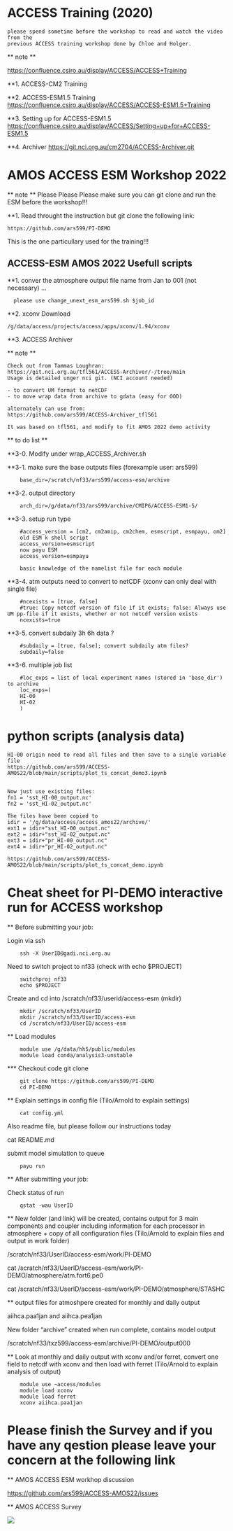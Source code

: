 # ACCESS Training (2020)

```
please spend sometime before the workshop to read and watch the video from the 
previous ACCESS training workshop done by Chloe and Holger.
```

** note **

https://confluence.csiro.au/display/ACCESS/ACCESS+Training

**1. ACCESS-CM2 Training

**2. ACCESS-ESM1.5 Training
https://confluence.csiro.au/display/ACCESS/ACCESS-ESM1.5+Training

**3. Setting up for ACCESS-ESM1.5
https://confluence.csiro.au/display/ACCESS/Setting+up+for+ACCESS-ESM1.5

**4. Archiver
https://git.nci.org.au/cm2704/ACCESS-Archiver.git


# AMOS ACCESS ESM Workshop 2022

** note **
Please Please Please make sure you can git clone and run the ESM before the workshop!!!

**1. Read throught the instruction but git clone the following link:

	https://github.com/ars599/PI-DEMO

This is the one particullary used for the training!!!


## ACCESS-ESM AMOS 2022 Usefull scripts

**1. conver the atmosphere output file name from Jan to 001 (not necessary) ...
```
  please use change_unext_esm_ars599.sh $job_id
```
**2. xconv
Download

	/g/data/access/projects/access/apps/xconv/1.94/xconv

**3. ACCESS Archiver

** note **
```
Check out from Tammas Loughran:
https://git.nci.org.au/tfl561/ACCESS-Archiver/-/tree/main
Usage is detailed unger nci git. (NCI account needed)

- to convert UM format to netCDF
- to move wrap data from archive to gdata (easy for OOD)
```

```
alternately can use from:
https://github.com/ars599/ACCESS-Archiver_tfl561

It was based on tfl561, and modify to fit AMOS 2022 demo activity

```

** to do list **

**3-0. Modify under wrap_ACCESS_Archiver.sh

**3-1.  make sure the base outputs files (forexample user: ars599)
```
	base_dir=/scratch/nf33/ars599/access-esm/archive
```
**3-2.  output directory
```
	arch_dir=/g/data/nf33/ars599/archive/CMIP6/ACCESS-ESM1-5/
```
**3-3.  setup run type
```
	#access_version = [cm2, cm2amip, cm2chem, esmscript, esmpayu, om2]
	old ESM k shell script
	access_version=esmscript
	now payu ESM
	access_version=esmpayu
	
	basic knowledge of the namelist file for each module
```
**3-4.  atm outputs need to convert to netCDF (xconv can only deal with single file)
```
	#ncexists = [true, false]
	#true: Copy netcdf version of file if it exists; false: Always use UM pp-file if it exists, whether or not netcdf version exists
	ncexists=true
```
**3-5.  convert subdaily 3h 6h data ?
```
	#subdaily = [true, false]; convert subdaily atm files?
	subdaily=false
```
**3-6.  multiple job list
```
	#loc_exps = list of local experiment names (stored in 'base_dir') to archive
	loc_exps=(
	HI-00
	HI-02
	)
```
# python scripts (analysis data)
	HI-00 origin need to read all files and then save to a single variable file
	https://github.com/ars599/ACCESS-AMOS22/blob/main/scripts/plot_ts_concat_demo3.ipynb


	Now just use existing files:
	fn1 = 'sst_HI-00_output.nc'
	fn2 = 'sst_HI-02_output.nc'

	The files have been copied to 
	idir = '/g/data/access/access_amos22/archive/'
	ext1 = idir+"sst_HI-00_output.nc"
	ext2 = idir+"sst_HI-02_output.nc"
	ext3 = idir+"pr_HI-00_output.nc"
	ext4 = idir+"pr_HI-02_output.nc"

	https://github.com/ars599/ACCESS-AMOS22/blob/main/scripts/plot_ts_concat_demo.ipynb


# Cheat sheet for PI-DEMO interactive run for ACCESS workshop 

** Before submitting your job: 

Login via ssh  
```
	ssh -X UserID@gadi.nci.org.au 
```
Need to switch project to nf33 (check with echo $PROJECT) 
```
	switchproj nf33 
	echo $PROJECT 
```
Create and cd into /scratch/nf33/userid/access-esm (mkdir) 
```
	mkdir /scratch/nf33/UserID 
	mkdir /scratch/nf33/UserID/access-esm 
	cd /scratch/nf33/UserID/access-esm 
```
** Load modules  
```
	module use /g/data/hh5/public/modules 
	module load conda/analysis3-unstable 
```
*** Checkout code git clone 
```
	git clone https://github.com/ars599/PI-DEMO 
	cd PI-DEMO 
```

** Explain settings in config file (Tilo/Arnold to explain settings) 
```
	cat config.yml 
```
Also readme file, but please follow our instructions today 

cat README.md 

submit model simulation to queue 
```
	payu run 
```
** After submitting your job: 

Check status of run 
```
	qstat -wau UserID 
```
** New folder (and link) will be created, contains output for 3 main components and coupler including information for each processor in atmosphere + copy of all configuration files (Tilo/Arnold to explain files and output in work folder) 

/scratch/nf33/UserID/access-esm/work/PI-DEMO 

cat /scratch/nf33/UserID/access-esm/work/PI-DEMO/atmosphere/atm.fort6.pe0 

cat /scratch/nf33/UserID/access-esm/work/PI-DEMO/atmosphere/STASHC 

** output files for atmoshpere created for monthly and daily output 

aiihca.paa1jan and aiihca.pea1jan 

New folder “archive” created when run complete, contains model output 

/scratch/nf33/txz599/access-esm/archive/PI-DEMO/output000 

** Look at monthly and daily output with xconv and/or ferret, convert one field to netcdf with xconv and then load with ferret (Tilo/Arnold to explain analysis of output) 
```
	module use ~access/modules 
	module load xconv 
	module load ferret 
	xconv aiihca.paa1jan 
```

# Please finish the Survey and if you have any qestion please leave your concern at the following link

** AMOS ACCESS ESM workhop discussion

https://github.com/ars599/ACCESS-AMOS22/issues

** AMOS ACCESS Survey

![](https://github.com/ars599/ACCESS-AMOS22/blob/main/SV_aXgl9K4raENaME6-qrcode.png)

